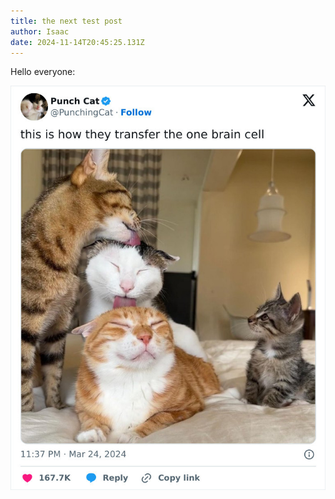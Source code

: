 ```yaml
---
title: the next test post
author: Isaac
date: 2024-11-14T20:45:25.131Z
---
```

Hello everyone:

![](assets/images/brain-cell.jpg)
